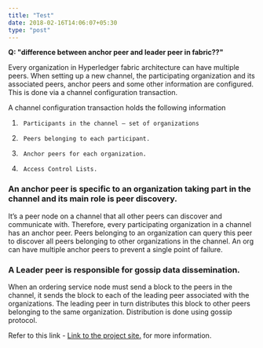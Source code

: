 ```yaml
---
title: "Test"
date: 2018-02-16T14:06:07+05:30
type: "post"
---
```

**Q: "difference between anchor peer and leader peer in fabric??"**


Every organization in Hyperledger fabric architecture can have multiple peers. When setting up a new channel, the participating organization and its associated peers, anchor peers and some other information are configured. This is done via a channel configuration transaction.

A channel configuration transaction holds the following information
1.      Participants in the channel – set of organizations
2.      Peers belonging to each participant.
3.      Anchor peers for each organization.
4.      Access Control Lists.

### An anchor peer is specific to an organization taking part in the channel and its main role is peer discovery.

It’s a peer node on a channel that all other peers can discover and communicate with. Therefore, every participating organization in a channel has an anchor peer. Peers belonging to an organization can query this peer to discover all peers belonging to other organizations in the channel.
An org can have multiple anchor peers to prevent a single point of failure.

### A Leader peer is responsible for gossip data dissemination.
 
When an ordering service node must send a block to the peers in the channel, it sends the block to each of the leading peer associated with the organizations. The leading peer in turn distributes this block to other peers belonging to the same organization. Distribution is done using gossip protocol.

Refer to this link - [Link to the project site.](http://hyperledger-fabric.readthedocs.io/en/release/channels.html)   for more information.

